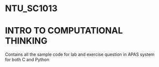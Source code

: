 # NTU_SC1013
# INTRO TO COMPUTATIONAL THINKING

Contains all the sample code for lab and exercise question in APAS system for both C and Python
